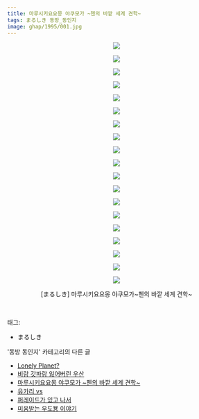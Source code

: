 ```yaml
---
title: 마루시키요요몽 야쿠모가 ~첸의 바깥 세계 견학~
tags: まるしき 동방_동인지
image: ghap/1995/001.jpg
---
```

<div class="article">
<p style="text-align: center; clear: none; float: none;"><img src="{{ site.nasurl }}/ghap/1995/001.jpg"/></p>
<p style="text-align: center; clear: none; float: none;"><img src="{{ site.nasurl }}/ghap/1995/002.jpg"/></p>
<p style="text-align: center; clear: none; float: none;"><img src="{{ site.nasurl }}/ghap/1995/003.jpg"/></p>
<p style="text-align: center; clear: none; float: none;"><img src="{{ site.nasurl }}/ghap/1995/004.jpg"/></p>
<p style="text-align: center; clear: none; float: none;"><img src="{{ site.nasurl }}/ghap/1995/005.jpg"/></p>
<p style="text-align: center; clear: none; float: none;"><img src="{{ site.nasurl }}/ghap/1995/006.jpg"/></p>
<p style="text-align: center; clear: none; float: none;"><img src="{{ site.nasurl }}/ghap/1995/007.jpg"/></p>
<p style="text-align: center; clear: none; float: none;"><img src="{{ site.nasurl }}/ghap/1995/008.jpg"/></p>
<p style="text-align: center; clear: none; float: none;"><img src="{{ site.nasurl }}/ghap/1995/009.jpg"/></p>
<p style="text-align: center; clear: none; float: none;"><img src="{{ site.nasurl }}/ghap/1995/010.jpg"/></p>
<p style="text-align: center; clear: none; float: none;"><img src="{{ site.nasurl }}/ghap/1995/011.jpg"/></p>
<p style="text-align: center; clear: none; float: none;"><img src="{{ site.nasurl }}/ghap/1995/012.jpg"/></p>
<p style="text-align: center; clear: none; float: none;"><img src="{{ site.nasurl }}/ghap/1995/013.jpg"/></p>
<p style="text-align: center; clear: none; float: none;"><img src="{{ site.nasurl }}/ghap/1995/014.jpg"/></p>
<p style="text-align: center; clear: none; float: none;"><img src="{{ site.nasurl }}/ghap/1995/015.jpg"/></p>
<p style="text-align: center; clear: none; float: none;"><img src="{{ site.nasurl }}/ghap/1995/016.jpg"/></p>
<p style="text-align: center; clear: none; float: none;"><img src="{{ site.nasurl }}/ghap/1995/017.jpg"/></p>
<p style="text-align: center; clear: none; float: none;"><img src="{{ site.nasurl }}/ghap/1995/018.jpg"/></p>
<p style="text-align: center; clear: none; float: none;"><img src="{{ site.nasurl }}/ghap/1995/019.jpg"/></p>
<p style="text-align: center; clear: none; float: none;">[まるしき] 마루시키요요몽 야쿠모가~첸의 바깥 세계 견학~</p>
<p><br/></p>
</div><div class="tagTrail">
<p>태그: </p>
<ul>
<li>まるしき</li>
</ul>
</div><div class="another">
<p>'동방 동인지' 카테고리의 다른 글</p>
<ul>
<li><a href="/2016-09-04-ghap_2000">Lonely Planet?</a></li>
<li><a href="/2016-09-04-ghap_1997">비랑 갓파랑 잃어버린 우산</a></li>
<li><a href="/2016-09-04-ghap_1995">마루시키요요몽 야쿠모가 ~첸의 바깥 세계 견학~</a></li>
<li><a href="/2016-09-04-ghap_1994">유카리 vs</a></li>
<li><a href="/2016-09-04-ghap_1993">퍼레이드가 있고 나서</a></li>
<li><a href="/2016-09-04-ghap_1991">미움받는 우도묭 이야기</a></li>
</ul>
</div><div class="cb_module cb_fluid">
<div class="cb_wrt cb_profile">
</div><!-- commentList close -->
</div>